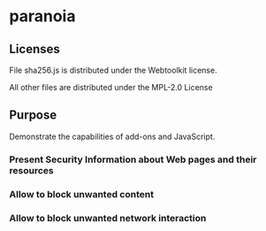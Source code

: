 # paranoia

## Licenses
File sha256.js is distributed under the Webtoolkit license.

All other files are distributed under the MPL-2.0 License

## Purpose
Demonstrate the capabilities of add-ons and JavaScript.
### Present Security Information about Web pages and their resources
### Allow to block unwanted content
### Allow to block unwanted network interaction
